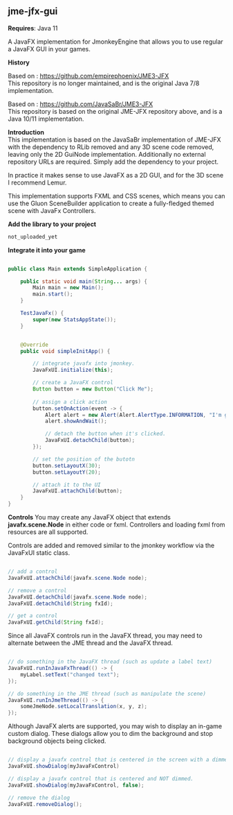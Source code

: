 jme-jfx-gui
-

**Requires**: Java 11

A JavaFX implementation for JmonkeyEngine that allows you to use regular a JavaFX
GUI in your games.

**History**  

Based on : https://github.com/empirephoenix/JME3-JFX  
This repository is no longer maintained, and is the original Java 7/8 implementation.

Based on : https://github.com/JavaSaBr/JME3-JFX  
This repository is based on the original JME-JFX repository above, and is a Java 10/11 implementation.  
  
**Introduction**  
This implementation is based on the JavaSaBr implementation of JME-JFX with the dependency to RLib removed
and any 3D scene code removed, leaving only the 2D GuiNode implementation.
Additionally no external repository URLs are required. Simply add the dependency to your project.

In practice it makes sense to use JavaFX as a 2D GUI, and for the 3D scene I recommend Lemur.

This implementation supports FXML and CSS scenes, which means you can use the Gluon SceneBuilder application
to create a fully-fledged themed scene with JavaFx Controllers.

**Add the library to your project**

``` groovy
not_uploaded_yet
```

**Integrate it into your game**

``` java

public class Main extends SimpleApplication {

    public static void main(String... args) {
        Main main = new Main();
        main.start();
    }

    TestJavaFx() {
        super(new StatsAppState());
    }


    @Override
    public void simpleInitApp() {

        // integrate javafx into jmonkey.
        JavaFxUI.initialize(this);

        // create a JavaFX control
        Button button = new Button("Click Me");
        
        // assign a click action
        button.setOnAction(event -> {
            Alert alert = new Alert(Alert.AlertType.INFORMATION, "I'm going to remove the button!");
            alert.showAndWait();

            // detach the button when it's clicked.
            JavaFxUI.detachChild(button);
        });

        // set the position of the butotn
        button.setLayoutX(30);
        button.setLayoutY(20);

        // attach it to the UI
        JavaFxUI.attachChild(button);
    }
}

```

**Controls**
You may create any JavaFX object that extends **javafx.scene.Node** in either code or fxml.
Controllers and loading fxml from resources are all supported.


Controls are added and removed similar to the jmonkey workflow via the JavaFxUI static class.

``` java

// add a control
JavaFxUI.attachChild(javafx.scene.Node node);

// remove a control
JavaFxUI.detachChild(javafx.scene.Node node);
JavaFxUI.detachChild(String fxId);

// get a control
JavaFxUI.getChild(String fxId);

```

Since all JavaFX controls run in the JavaFX thread, you may need to alternate between the JME thread and
the JavaFX thread.

``` java

// do something in the JavaFX thread (such as update a label text)
JavaFxUI.runInJavaFxThread(() -> {
    myLabel.setText("changed text");
});

// do something in the JME thread (such as manipulate the scene)
JavaFxUI.runInJmeThread(() -> {
    someJmeNode.setLocalTranslation(x, y, z);
});

```

Although JavaFX alerts are supported, you may wish to display an in-game custom dialog.
These dialogs allow you to dim the background and stop background objects being clicked.

``` java

// display a javafx control that is centered in the screen with a dimmed background.
JavaFxUI.showDialog(myJavaFxControl)

// display a javafx control that is centered and NOT dimmed.
JavaFxUI.showDialog(myJavaFxControl, false);

// remove the dialog
JavaFxUI.removeDialog();

```
